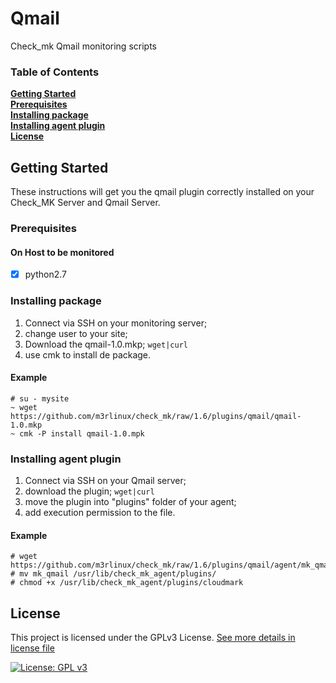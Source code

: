 # Qmail

Check_mk Qmail monitoring scripts


### Table of Contents
**[Getting Started](#getting-started)**<br>
**[Prerequisites](#prerequisites)**<br>
**[Installing package](#installing-package)**<br>
**[Installing agent plugin](#installing-agent-plugin)**<br>
**[License](#license)**<br>


## Getting Started

These instructions will get you the qmail plugin correctly installed on your Check_MK Server and Qmail Server.

### Prerequisites

#### On Host to be monitored
- [x] python2.7

### Installing package

1. Connect via SSH on your monitoring server;
1. change user to your site;
1. Download the qmail-1.0.mkp; `wget|curl`
1. use cmk to install de package.


#### Example
```
# su - mysite
~ wget https://github.com/m3rlinux/check_mk/raw/1.6/plugins/qmail/qmail-1.0.mkp
~ cmk -P install qmail-1.0.mpk
```


### Installing agent plugin

1. Connect via SSH on your Qmail server;
1. download the plugin; `wget|curl`
1. move the plugin into "plugins" folder of your agent;
1. add execution permission to the file.

#### Example

```
# wget https://github.com/m3rlinux/check_mk/raw/1.6/plugins/qmail/agent/mk_qmail
# mv mk_qmail /usr/lib/check_mk_agent/plugins/
# chmod +x /usr/lib/check_mk_agent/plugins/cloudmark
```

## License

This project is licensed under the GPLv3 License. [See more details in license file](../../../LICENSE)

[![License: GPL v3](https://img.shields.io/badge/License-GPLv3-blue.svg)](https://www.gnu.org/licenses/gpl-3.0)
